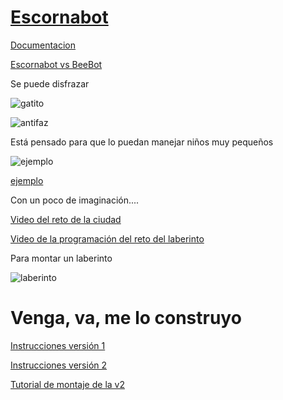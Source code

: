 # [Escornabot](https://escornabot.com/web/es)

[Documentacion](https://bricolabs.cc/wiki/proyectos/escornabot)

[Escornabot vs BeeBot](https://www.youtube.com/watch?v=fuE7P22zBrQ)

Se puede disfrazar

![gatito](http://1.bp.blogspot.com/-6KEHKaWufKo/VpQwH7vFDQI/AAAAAAAAFqM/1Ln8qEWx3pU/s1600/20160111_233312.jpg)

![antifaz](https://pbs.twimg.com/media/B-PKBn3IYAA8M6a.jpg)

Está pensado para que lo puedan manejar niños muy pequeños

![ejemplo](https://pbs.twimg.com/media/CHnpEhuWEAAuvpY.jpg)

[ejemplo](https://twitter.com/beatriz_cia/status/610775534503624704)


Con un poco de imaginación....

[Video del reto de la ciudad](https://www.youtube.com/watch?v=v5R_0wfpw7g)


[Video de la programación del reto del laberinto](https://www.youtube.com/watch?v=qWTPiRxQH44)

Para montar un  laberinto

![laberinto](http://escornabot.com/web/sites/default/files/node_attachs/clothespin_straw.jpg)

# Venga, va, me lo construyo

[Instrucciones versión 1](https://docs.google.com/presentation/d/1turjK-9XJMr4ZNjo0-ty71CvBSDX8ekR_q3EhAwWK2w/edit#slide=id.g44a5bbf06_122)

[Instrucciones versión 2](https://docs.google.com/presentation/d/1wiLGgJkgVf4k_q3OCkZja2lMNZ-3-n-bs_xkO_ioCBY/edit#slide=id.ge69b0fc81_0_413)

[Tutorial de montaje de la v2](http://escornabot.org/wiki/index.php/Gu%C3%ADa_de_montaje_(Brivoi))
